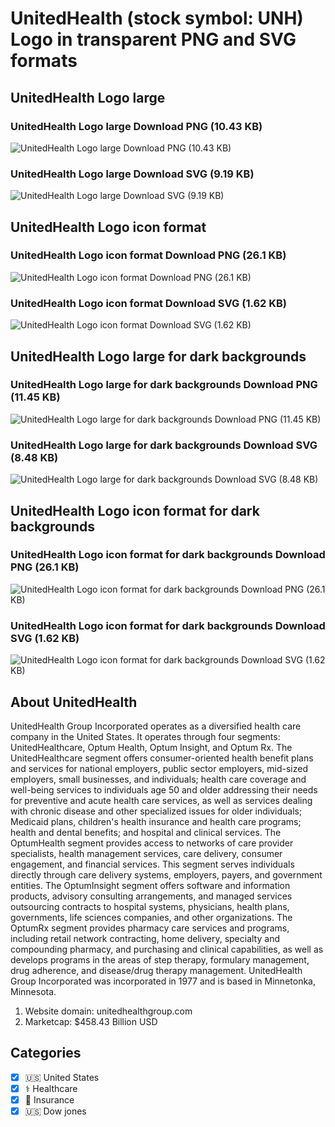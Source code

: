 # UnitedHealth (stock symbol: UNH) Logo in transparent PNG and SVG formats

## UnitedHealth Logo large

### UnitedHealth Logo large Download PNG (10.43 KB)

![UnitedHealth Logo large Download PNG (10.43 KB)](/img/orig/UNH_BIG-bdb748df.png)

### UnitedHealth Logo large Download SVG (9.19 KB)

![UnitedHealth Logo large Download SVG (9.19 KB)](/img/orig/UNH_BIG-e2e6d892.svg)

## UnitedHealth Logo icon format

### UnitedHealth Logo icon format Download PNG (26.1 KB)

![UnitedHealth Logo icon format Download PNG (26.1 KB)](/img/orig/UNH-7de2d8cd.png)

### UnitedHealth Logo icon format Download SVG (1.62 KB)

![UnitedHealth Logo icon format Download SVG (1.62 KB)](/img/orig/UNH-b717c14a.svg)

## UnitedHealth Logo large for dark backgrounds

### UnitedHealth Logo large for dark backgrounds Download PNG (11.45 KB)

![UnitedHealth Logo large for dark backgrounds Download PNG (11.45 KB)](/img/orig/UNH_BIG.D-84e3c433.png)

### UnitedHealth Logo large for dark backgrounds Download SVG (8.48 KB)

![UnitedHealth Logo large for dark backgrounds Download SVG (8.48 KB)](/img/orig/UNH_BIG.D-e1fa7b15.svg)

## UnitedHealth Logo icon format for dark backgrounds

### UnitedHealth Logo icon format for dark backgrounds Download PNG (26.1 KB)

![UnitedHealth Logo icon format for dark backgrounds Download PNG (26.1 KB)](/img/orig/UNH.D-39bb35bc.png)

### UnitedHealth Logo icon format for dark backgrounds Download SVG (1.62 KB)

![UnitedHealth Logo icon format for dark backgrounds Download SVG (1.62 KB)](/img/orig/UNH.D-e9838bf7.svg)

## About UnitedHealth

UnitedHealth Group Incorporated operates as a diversified health care company in the United States. It operates through four segments: UnitedHealthcare, Optum Health, Optum Insight, and Optum Rx. The UnitedHealthcare segment offers consumer-oriented health benefit plans and services for national employers, public sector employers, mid-sized employers, small businesses, and individuals; health care coverage and well-being services to individuals age 50 and older addressing their needs for preventive and acute health care services, as well as services dealing with chronic disease and other specialized issues for older individuals; Medicaid plans, children's health insurance and health care programs; health and dental benefits; and hospital and clinical services. The OptumHealth segment provides access to networks of care provider specialists, health management services, care delivery, consumer engagement, and financial services. This segment serves individuals directly through care delivery systems, employers, payers, and government entities. The OptumInsight segment offers software and information products, advisory consulting arrangements, and managed services outsourcing contracts to hospital systems, physicians, health plans, governments, life sciences companies, and other organizations. The OptumRx segment provides pharmacy care services and programs, including retail network contracting, home delivery, specialty and compounding pharmacy, and purchasing and clinical capabilities, as well as develops programs in the areas of step therapy, formulary management, drug adherence, and disease/drug therapy management. UnitedHealth Group Incorporated was incorporated in 1977 and is based in Minnetonka, Minnesota.

1. Website domain: unitedhealthgroup.com
2. Marketcap: $458.43 Billion USD


## Categories
- [x] 🇺🇸 United States
- [x] ⚕️ Healthcare
- [x] 🏦 Insurance
- [x] 🇺🇸 Dow jones
